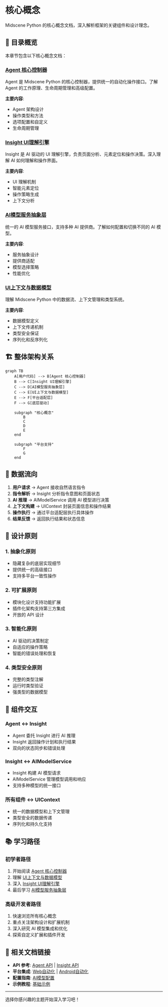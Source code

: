 # 核心概念

Midscene Python 的核心概念文档，深入解析框架的关键组件和设计理念。

## 📖 目录概览

本章节包含以下核心概念文档：

### [Agent 核心控制器](Agent核心控制器.md)
Agent 是 Midscene Python 的核心控制器，提供统一的自动化操作接口。了解 Agent 的工作原理、生命周期管理和高级配置。

**主要内容**:
- Agent 架构设计
- 操作类型和方法
- 选项配置和自定义
- 生命周期管理

### [Insight UI理解引擎](Insight-UI理解引擎.md) 
Insight 是 AI 驱动的 UI 理解引擎，负责页面分析、元素定位和操作决策。深入理解 AI 如何理解和操作界面。

**主要内容**:
- UI 理解机制
- 智能元素定位
- 操作策略生成
- 上下文分析

### [AI模型服务抽象层](AI模型服务抽象层.md)
统一的 AI 模型服务接口，支持多种 AI 提供商。了解如何配置和切换不同的 AI 模型。

**主要内容**:
- 服务抽象设计
- 提供商适配
- 模型选择策略
- 性能优化

### [UI上下文与数据模型](UI上下文与数据模型.md)
理解 Midscene Python 中的数据流、上下文管理和类型系统。

**主要内容**:
- 数据模型定义
- 上下文传递机制
- 类型安全保证
- 序列化和反序列化

## 🏗️ 整体架构关系

```mermaid
graph TB
    A[用户代码] --> B[Agent 核心控制器]
    B --> C[Insight UI理解引擎]
    C --> D[AI模型服务抽象层]
    C --> E[UI上下文与数据模型]
    E --> F[平台适配层]
    F --> G[底层驱动]
    
    subgraph "核心概念"
        B
        C
        D
        E
    end
    
    subgraph "平台支持"
        F
        G
    end
```

## 🔄 数据流向

1. **用户请求** → Agent 接收自然语言指令
2. **指令解析** → Insight 分析指令意图和页面状态
3. **AI 推理** → AIModelService 调用 AI 模型进行决策
4. **上下文构建** → UIContext 封装页面信息和操作结果
5. **操作执行** → 通过平台适配层执行具体操作
6. **结果反馈** → 返回执行结果和状态信息

## 🎯 设计原则

### 1. 抽象化原则
- 隐藏复杂的底层实现细节
- 提供统一的高级接口
- 支持多平台一致性操作

### 2. 可扩展原则
- 模块化设计支持功能扩展
- 插件化架构支持第三方集成
- 开放的 API 设计

### 3. 智能化原则
- AI 驱动的决策制定
- 自适应的操作策略
- 智能的错误处理和恢复

### 4. 类型安全原则
- 完整的类型注解
- 运行时类型验证
- 强类型的数据模型

## 🧩 组件交互

### Agent ↔ Insight
- Agent 委托 Insight 进行 AI 推理
- Insight 返回操作计划和执行结果
- 双向的状态同步和错误处理

### Insight ↔ AIModelService
- Insight 构建 AI 模型请求
- AIModelService 管理模型调用和响应
- 支持多种模型的统一接口

### 所有组件 ↔ UIContext
- 统一的数据模型和上下文管理
- 类型安全的数据传递
- 序列化和持久化支持

## 📚 学习路径

### 初学者路径
1. 开始阅读 [Agent 核心控制器](Agent核心控制器.md)
2. 理解 [UI上下文与数据模型](UI上下文与数据模型.md)
3. 深入 [Insight UI理解引擎](Insight-UI理解引擎.md)
4. 最后学习 [AI模型服务抽象层](AI模型服务抽象层.md)

### 高级开发者路径
1. 快速浏览所有核心概念
2. 重点关注架构设计和扩展机制
3. 深入研究 AI 模型集成和优化
4. 探索自定义扩展和插件开发

## 🔗 相关文档链接

- **API 参考**: [Agent API](../API参考/Agent-API.md) | [Insight API](../API参考/Insight-API.md)
- **平台集成**: [Web自动化](../平台集成/Web自动化/README.md) | [Android自动化](../平台集成/Android自动化.md)
- **配置指南**: [AI模型配置](../AI模型配置/配置方法.md)
- **示例教程**: [基础示例](../示例和教程/基础示例.md)

---

选择你感兴趣的主题开始深入学习吧！